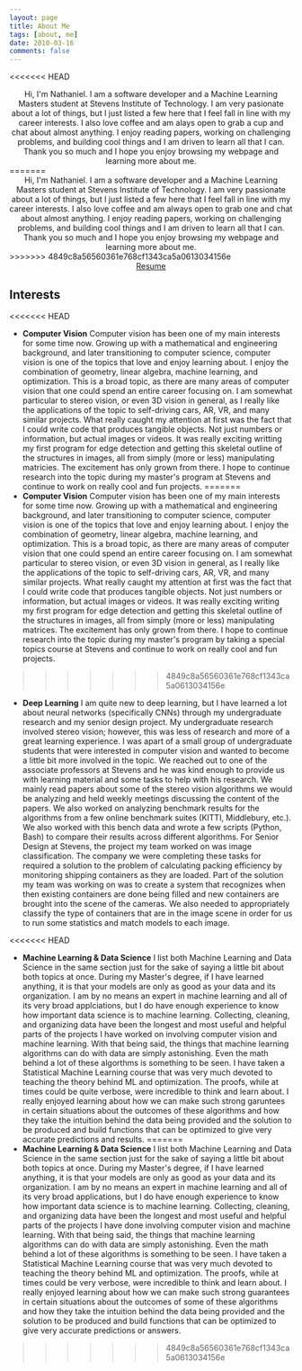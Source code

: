```yaml
---
layout: page
title: About Me
tags: [about, me]
date: 2010-03-16
comments: false
---
```

    
<<<<<<< HEAD
<center>Hi, I'm Nathaniel. I am a software developer and a Machine Learning Masters student at Stevens Institute of Technology. I am very pasionate about a lot of things, but I just listed a few here that I feel fall in line with my career interests. I also love coffee and am alays open to grab a cup and chat about almost anything. I enjoy reading papers, working on challenging problems, and building cool things and I am driven to learn all that I can. Thank you so much and I hope you enjoy browsing my webpage and learning more about me.</center>
=======
<center>Hi, I'm Nathaniel. I am a software developer and a Machine Learning Masters student at Stevens Institute of Technology. I am very passionate about a lot of things, but I just listed a few here that I feel fall in line with my career interests. I also love coffee and am always open to grab one and chat about almost anything. I enjoy reading papers, working on challenging problems, and building cool things and I am driven to learn all that I can. Thank you so much and I hope you enjoy browsing my webpage and learning more about me.</center>
>>>>>>> 4849c8a56560361e768cf1343ca5a0613034156e

<center><a href="../assets/files/resume.pdf" target="_blank" class="btn">Resume</a></center>

## Interests
<<<<<<< HEAD
* <b>Computer Vision</b> Computer vision has been one of my main interests for some time now. Growing up with a mathematical and engineering background, and later transitioning to computer science, computer vision is one of the topics that love and enjoy learning about. I enjoy the combination of geometry, linear algebra, machine learning, and optimization. This is a broad topic, as there are many areas of computer vision that one could spend an entire career focusing on. I am somewhat particular to stereo vision, or even 3D vision in general, as I really like the applications of the topic to self-driving cars, AR, VR, and many similar projects. What really caught my attention at first was the fact that I could write code that produces tangible objects. Not just numbers or information, but actual images or videos. It was really exciting writting my first program for edge detection and getting this skeletal outline of the structures in images, all from simply (more or less) manipulating matricies. The excitement has only grown from there. I hope to continue research into the topic during my master's program at Stevens and continue to work on really cool and fun projects.
=======
* <b>Computer Vision</b> Computer vision has been one of my main interests for some time now. Growing up with a mathematical and engineering background, and later transitioning to computer science, computer vision is one of the topics that love and enjoy learning about. I enjoy the combination of geometry, linear algebra, machine learning, and optimization. This is a broad topic, as there are many areas of computer vision that one could spend an entire career focusing on. I am somewhat particular to stereo vision, or even 3D vision in general, as I really like the applications of the topic to self-driving cars, AR, VR, and many similar projects. What really caught my attention at first was the fact that I could write code that produces tangible objects. Not just numbers or information, but actual images or videos. It was really exciting writing my first program for edge detection and getting this skeletal outline of the structures in images, all from simply (more or less) manipulating matrices. The excitement has only grown from there. I hope to continue research into the topic during my master's program by taking a special topics course at Stevens and continue to work on really cool and fun projects.
>>>>>>> 4849c8a56560361e768cf1343ca5a0613034156e

* <b>Deep Learning</b> I am quite new to deep learning, but I have learned a lot about neural networks (specifically CNNs) through my undergraduate research and my senior design project. My undergraduate research involved stereo vision; however, this was less of research and more of a great learning experience. I was apart of a small group of undergraduate students that were interested in computer vision and wanted to become a little bit more involved in the topic. We reached out to one of the associate professors at Stevens and he was kind enough to provide us with learning material and some tasks to help with his research. We mainly read papers about some of the stereo vision algorithms we would be analyzing and held weekly meetings discussing the content of the papers. We also worked on analyzing benchmark results for the algorithms from a few online benchmark suites (KITTI, Middlebury, etc.). We also worked with this bench data and wrote a few scripts (Python, Bash) to compare their results across different algorithms. For Senior Design at Stevens, the project my team worked on was image classification. The company we were completing these tasks for required a solution to the problem of calculating packing efficiency by monitoring shipping containers as they are loaded. Part of the solution my team was working on was to create a system that recognizes when then existing containers are done being filled and new containers are brought into the scene of the cameras. We also needed to appropriately classify the type of containers that are in the image scene in order for us to run some statistics and match models to each image.

<<<<<<< HEAD
* <b>Machine Learning & Data Science</b> I list both Machine Learning and Data Science in the same section just for the sake of saying a little bit about both topics at once. During my Master's degree, if I have learned anything, it is that your models are only as good as your data and its organization. I am by no means an expert in machine learning and all of its very broad applciations, but I do have enough experience to know how important data science is to machine learning. Collecting, cleaning, and organizing data have been the longest and most useful and helpful parts of the projects I have worked on involving computer vision and machine learning. With that being said, the things that machine learning algorithms can do with data are simply astonishing. Even the math behind a lot of these algorthms is something to be seen. I have taken a Statistical Machine Learning course that was very much devoted to teaching the theory behind ML and optimization. The proofs, while at times could be quite verbose, were incredible to think and learn about. I really enjoyed learning about how we can make such strong garuntees in certain situations about the outcomes of these algorithms and how they take the intuition behind the data being provided and the solution to be produced and build functions that can be optimized to give very accurate predictions and results.
=======
* <b>Machine Learning & Data Science</b> I list both Machine Learning and Data Science in the same section just for the sake of saying a little bit about both topics at once. During my Master's degree, if I have learned anything, it is that your models are only as good as your data and its organization. I am by no means an expert in machine learning and all of its very broad applications, but I do have enough experience to know how important data science is to machine learning. Collecting, cleaning, and organizing data have been the longest and most useful and helpful parts of the projects I have done involving computer vision and machine learning. With that being said, the things that machine learning algorithms can do with data are simply astonishing. Even the math behind a lot of these algorithms is something to be seen. I have taken a Statistical Machine Learning course that was very much devoted to teaching the theory behind ML and optimization. The proofs, while at times could be very verbose, were incredible to think and learn about. I really enjoyed learning about how we can make such strong guarantees in certain situations about the outcomes of some of these algorithms and how they take the intuition behind the data being provided and the solution to be produced and build functions that can be optimized to give very accurate predictions or answers.
>>>>>>> 4849c8a56560361e768cf1343ca5a0613034156e
